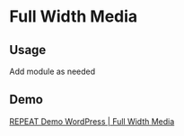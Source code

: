 # Full Width Media
## Usage
Add module as needed

## Demo
[REPEAT Demo WordPress | Full Width Media](https://test-repeat-wordpress.pantheonsite.io/full-width-media)
